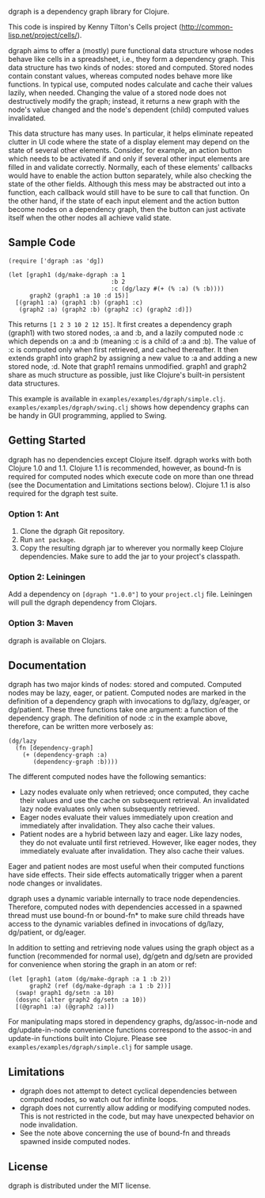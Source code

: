 dgraph is a dependency graph library for Clojure.

This code is inspired by Kenny Tilton's Cells project
(http://common-lisp.net/project/cells/).

dgraph aims to offer a (mostly) pure functional data structure whose nodes
behave like cells in a spreadsheet, i.e., they form a dependency graph. This
data structure has two kinds of nodes: stored and computed. Stored nodes contain
constant values, whereas computed nodes behave more like functions. In typical
use, computed nodes calculate and cache their values lazily, when
needed. Changing the value of a stored node does not destructively modify the
graph; instead, it returns a new graph with the node's value changed and the
node's dependent (child) computed values invalidated.

This data structure has many uses. In particular, it helps eliminate repeated
clutter in UI code where the state of a display element may depend on the state
of several other elements. Consider, for example, an action button which needs
to be activated if and only if several other input elements are filled in and
validate correctly. Normally, each of these elements' callbacks would have to
enable the action button separately, while also checking the state of the other
fields. Although this mess may be abstracted out into a function, each callback
would still have to be sure to call that function. On the other hand, if the
state of each input element and the action button become nodes on a dependency
graph, then the button can just activate itself when the other nodes all achieve
valid state.



## Sample Code

    (require ['dgraph :as 'dg])

    (let [graph1 (dg/make-dgraph :a 1
                                 :b 2
                                 :c (dg/lazy #(+ (% :a) (% :b))))
          graph2 (graph1 :a 10 :d 15)]
      [(graph1 :a) (graph1 :b) (graph1 :c)
       (graph2 :a) (graph2 :b) (graph2 :c) (graph2 :d)])

This returns `[1 2 3 10 2 12 15]`. It first creates a dependency graph (graph1)
with two stored nodes, :a and :b, and a lazily computed node :c which depends on
:a and :b (meaning :c is a child of :a and :b). The value of :c is computed only
when first retrieved, and cached thereafter. It then extends graph1 into graph2
by assigning a new value to :a and adding a new stored node, :d. Note that
graph1 remains unmodified. graph1 and graph2 share as much structure as
possible, just like Clojure's built-in persistent data structures.

This example is available in `examples/examples/dgraph/simple.clj`.
`examples/examples/dgraph/swing.clj` shows how dependency graphs can be handy in
GUI programming, applied to Swing.



## Getting Started

dgraph has no dependencies except Clojure itself. dgraph works with both Clojure
1.0 and 1.1. Clojure 1.1 is recommended, however, as bound-fn is required for
computed nodes which execute code on more than one thread (see the Documentation
and Limitations sections below). Clojure 1.1 is also required for the dgraph
test suite.


### Option 1: Ant

1. Clone the dgraph Git repository.
2. Run `ant package`.
3. Copy the resulting dgraph jar to wherever you normally keep Clojure
   dependencies. Make sure to add the jar to your project's classpath.


### Option 2: Leiningen

Add a dependency on `[dgraph "1.0.0"]` to your `project.clj` file. Leiningen
will pull the dgraph dependency from Clojars.


### Option 3: Maven

dgraph is available on Clojars.



## Documentation

dgraph has two major kinds of nodes: stored and computed. Computed nodes may be
lazy, eager, or patient. Computed nodes are marked in the definition of a
dependency graph with invocations to dg/lazy, dg/eager, or dg/patient. These
three functions take one argument: a function of the dependency graph. The
definition of node :c in the example above, therefore, can be written more
verbosely as:

    (dg/lazy
      (fn [dependency-graph]
        (+ (dependency-graph :a)
           (dependency-graph :b))))

The different computed nodes have the following semantics:

 - Lazy nodes evaluate only when retrieved; once computed, they cache their
   values and use the cache on subsequent retrieval. An invalidated lazy node
   evaluates only when subsequently retrieved.
 - Eager nodes evaluate their values immediately upon creation and immediately
   after invalidation. They also cache their values.
 - Patient nodes are a hybrid between lazy and eager. Like lazy nodes, they do
   not evaluate until first retrieved. However, like eager nodes, they
   immediately evaluate after invalidation. They also cache their values.

Eager and patient nodes are most useful when their computed functions have side
effects. Their side effects automatically trigger when a parent node changes or
invalidates.

dgraph uses a dynamic variable internally to trace node dependencies. Therefore,
computed nodes with dependencies accessed in a spawned thread must use bound-fn
or bound-fn* to make sure child threads have access to the dynamic variables
defined in invocations of dg/lazy, dg/patient, or dg/eager.

In addition to setting and retrieving node values using the graph object as a
function (recommended for normal use), dg/getn and dg/setn are provided for
convenience when storing the graph in an atom or ref:

    (let [graph1 (atom (dg/make-dgraph :a 1 :b 2))
          graph2 (ref (dg/make-dgraph :a 1 :b 2))]
      (swap! graph1 dg/setn :a 10)
      (dosync (alter graph2 dg/setn :a 10))
      [(@graph1 :a) (@graph2 :a)])

For manipulating maps stored in dependency graphs, dg/assoc-in-node and
dg/update-in-node convenience functions correspond to the assoc-in and update-in
functions built into Clojure. Please see `examples/examples/dgraph/simple.clj`
for sample usage.



## Limitations

 - dgraph does not attempt to detect cyclical dependencies between computed
   nodes, so watch out for infinite loops.
 - dgraph does not currently allow adding or modifying computed nodes. This is
   not restricted in the code, but may have unexpected behavior on node
   invalidation.
 - See the note above concerning the use of bound-fn and threads spawned inside
   computed nodes.



## License

dgraph is distributed under the MIT license.
